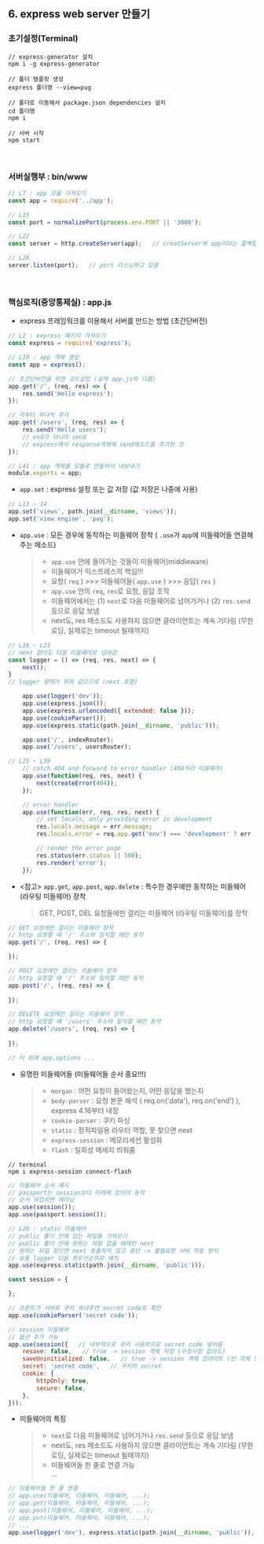 ## **6. express web server 만들기**

### **초기설정(Terminal)**
```
// express-generator 설치
npm i -g express-generator

// 폴더 템플릿 생성
express 폴더명 --view=pug

// 폴더로 이동해서 package.json dependencies 설치
cd 폴더명
npm i

// 서버 시작
npm start
```

<br>

### **서버실행부** : bin/www
```javascript
// L7 : app 모듈 가져오기
const app = require('../app');

// L15
const port = normalizePort(process.env.PORT || '3000');

// L22
const server = http.createServer(app);   // creatServer에 app이라는 콜백함수 넣음

// L28
server.listen(port);   // port 리스닝하고 있음
```

<br>

### **핵심로직(중앙통제실)** : app.js
* express 프레임워크를 이용해서 서버를 만드는 방법 (초간단버전)
```javascript
// L2 : express 패키지 가져오기
const express = require('express');

// L10 : app 객체 생성
const app = express();

// 초간단버전을 위한 코드삽입 (실제 app.js와 다름)
app.get('/', (req, res) => {
	res.send('Hello express');
});

// 라우터 하나씩 추가
app.get('/users', (req, res) => {
	res.send('Hello users');
	// end가 아니라 send
	// express에서 response객체에 send메소드를 추가한 것
});

// L41 : app 객체를 모듈로 만들어서 내보내기
module.exports = app;
```

* `app.set` : express 설정 또는 값 저장 (값 저장은 나중에 사용)
```javascript
// L13 ~ 14
app.set('views', path.join(__dirname, 'views'));
app.set('view engine', 'pug');
```

* `app.use` : 모든 경우에 동작하는 미들웨어 장착 ( `.use`가 `app`에 미들웨어들 연결해 주는 메소드)

	> * `app.use` 안에 들어가는 것들이 미들웨어(middleware)<br>
	> * 미들웨어가 익스프레스의 핵심!!!<br>
	> * 요청( `req` ) >>> 미들웨어들( `app.use` ) >>> 응답( `res` )<br>
	> * `app.use` 안의 `req`, `res`로 요청, 응답 조작<br>
	> * 미들웨어에서는 (1) `next`로 다음 미들웨어로 넘어가거나 (2) `res.send` 등으로 응답 보냄<br>
	> * next도, res 메소드도 사용하지 않으면 클라이언트는 계속 기다림 (무한로딩, 실제로는 timeout 될때까지)

```javascript
// L16 ~ L23
// next 없어도 다음 미들웨어로 넘어감
const logger = () => (req, res, next) => {
	next();
}
// logger 형태가 위와 같으므로 (next 포함)

	app.use(logger('dev'));
	app.use(express.json());
	app.use(express.urlencoded({ extended: false }));
	app.use(cookieParser());
	app.use(express.static(path.join(__dirname, 'public')));

	app.use('/', indexRouter);
	app.use('/users', usersRouter);

// L25 ~ L39
	// catch 404 and forward to error handler (404처리 미들웨어)
	app.use(function(req, res, next) {
		next(createError(404));
	});

	// error handler
	app.use(function(err, req, res, next) {
		// set locals, only providing error in development
		res.locals.message = err.message;
		res.locals.error = req.app.get('env') === 'development' ? err : {};

		// render the error page
		res.status(err.status || 500);
		res.render('error');
	});
```

* <참고> `app.get`, `app.post`, `app.delete` : 특수한 경우에만 동작하는 미들웨어 (라우팅 미들웨어) 장착

	> GET, POST, DEL 요청들에만 걸리는 미들웨어 (라우팅 미들웨어)를 장착

```javascript
// GET 요청에만 걸리는 미들웨어 장착
// http 요청할 때 '/' 주소와 일치할 때만 동작
app.get('/', (req, res) => {

});

// POST 요청에만 걸리는 미들웨어 장착
// http 요청할 때 '/' 주소와 일치할 때만 동작
app.post('/', (req, res) => {
	
});

// DELETE 요청에만 걸리는 미들웨어 장착
// http 요청할 때 '/users' 주소와 일치할 때만 동작
app.delete('/users', (req, res) => {
	
});

// 이 외에 app.options ...
```

* 유명한 미들웨어들 (미들웨어들 순서 중요!!!)

	> * `morgan` : 어떤 요청이 들어왔는지, 어떤 응답을 했는지<br>
	> * `body-parser` : 요청 본문 해석 ( req.on('data'), req.on('end') ), express 4.16부터 내장<br>
	> * `cookie-parser` : 쿠키 파싱<br>
	> * `static` : 정적파일용 라우터 역할, 못 찾으면 next<br>
	> * `express-session` : 메모리세션 활성화<br>
	> * `flash` : 일회성 메세지 띄워줌<br>

```
// terminal
npm i express-session connect-flash
```

```javascript
// 미들웨어 순서 예시
// passport는 session보다 아래에 있어야 동작
// 순서 뒤집히면 에러남
app.use(session());
app.use(passport.session());
```

```javascript
// L20 : static 미들웨어
// public 폴더 안에 있는 파일들 가져오기
// public 폴더 안에 원하는 파일 없을 때에만 next
// 원하는 파일 찾으면 next 호출하지 않고 중단 -> 불필요한 서버 작동 방지
// 보통 logger 다음 최우선순위로 배치
app.use(express.static(path.join(__dirname, 'public')));
```

```javascript
const session = {

};

// 프론트가 서버로 쿠키 보내주면 secret code로 확인
app.use(cookieParser('secret code'));

// session 미들웨어
// 옵션 추가 가능
app.use(session({   // 내부적으로 쿠키 사용하므로 secret code 넣어줌
	resave: false,   // true -> session 객체 저장 (수정사항 없어도)
	saveUninitialized: false,   // true -> session 객체 업데이트 (빈 객체 또는 수정사항 없어도)
	secret: 'secret code',   // 쿠키의 secret
	cookie: {
		httpOnly: true,
		secure: false,
	},
}));
```

* 미들웨어의 특징

	> * `next`로 다음 미들웨어로 넘어가거나 `res.send` 등으로 응답 보냄<br>
	> * next도, res 메소드도 사용하지 않으면 클라이언트는 계속 기다림 (무한로딩, 실제로는 timeout 될때까지)<br>
	> * 미들웨어들 한 줄로 연결 가능<br>
	> ...

```javascript
// 미들웨어들 한 줄 연결
// app.use(미들웨어, 미들웨어, 미들웨어, ...);
// app.get(미들웨어, 미들웨어, 미들웨어, ...);
// app.post(미들웨어, 미들웨어, 미들웨어, ...);
// app.put(미들웨어, 미들웨어, 미들웨어, ...);
// ...
app.use(logger('dev'), express.static(path.join(__dirname, 'public')), express.json(), express.urlencoded({ extended: false }), cookieParser());
```